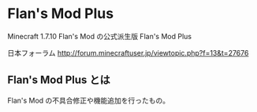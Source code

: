 # Flan's Mod Plus

Minecraft 1.7.10
Flan's Mod の公式派生版 Flan's Mod Plus

日本フォーラム
http://forum.minecraftuser.jp/viewtopic.php?f=13&t=27676

## Flan's Mod Plus とは
Flan's Mod の不具合修正や機能追加を行ったもの。
